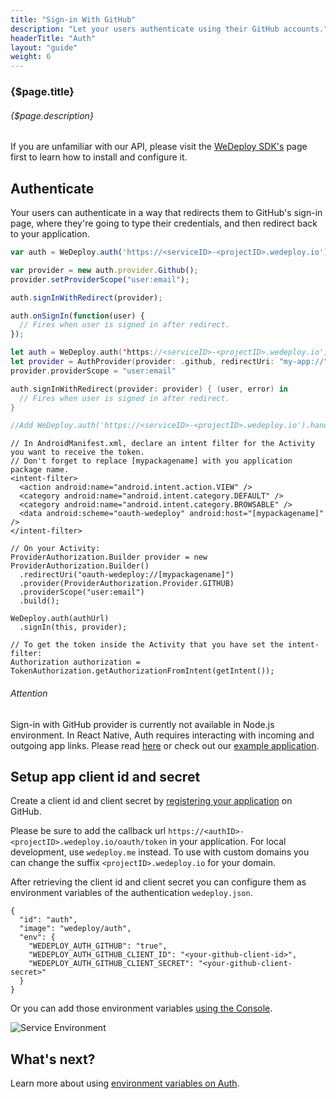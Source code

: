 ```yaml
---
title: "Sign-in With GitHub"
description: "Let your users authenticate using their GitHub accounts."
headerTitle: "Auth"
layout: "guide"
weight: 6
---
```


### {$page.title}

###### {$page.description}

<aside>

If you are unfamiliar with our API, please visit the [WeDeploy SDK's](/docs/configure/wedeploy-sdks/) page first to learn how to install and configure it.

</aside>

<article id="1">

## Authenticate

Your users can authenticate in a way that redirects them to GitHub's sign-in page, where they're going to type their credentials, and then redirect back to your application.

```javascript
var auth = WeDeploy.auth('https://<serviceID>-<projectID>.wedeploy.io');

var provider = new auth.provider.Github();
provider.setProviderScope("user:email");

auth.signInWithRedirect(provider);

auth.onSignIn(function(user) {
  // Fires when user is signed in after redirect.
});
```
```swift
let auth = WeDeploy.auth('https://<serviceID>-<projectID>.wedeploy.io');
let provider = AuthProvider(provider: .github, redirectUri: "my-app://")
provider.providerScope = "user:email"

auth.signInWithRedirect(provider: provider) { (user, error) in
  // Fires when user is signed in after redirect.
}

//Add WeDeploy.auth('https://<serviceID>-<projectID>.wedeploy.io').handle(url: url) in AppDelegate's open url method
```
```text/x-java
// In AndroidManifest.xml, declare an intent filter for the Activity you want to receive the token.
// Don't forget to replace [mypackagename] with you application package name.
<intent-filter>
  <action android:name="android.intent.action.VIEW" />
  <category android:name="android.intent.category.DEFAULT" />
  <category android:name="android.intent.category.BROWSABLE" />
  <data android:scheme="oauth-wedeploy" android:host="[mypackagename]" />
</intent-filter>

// On your Activity:
ProviderAuthorization.Builder provider = new ProviderAuthorization.Builder()
  .redirectUri("oauth-wedeploy://[mypackagename]")
  .provider(ProviderAuthorization.Provider.GITHUB)
  .providerScope("user:email")
  .build();

WeDeploy.auth(authUrl)
  .signIn(this, provider);

// To get the token inside the Activity that you have set the intent-filter:
Authorization authorization = TokenAuthorization.getAuthorizationFromIntent(getIntent());
```

<aside>

###### <span class="icon-16-alert"></span> Attention

Sign-in with GitHub provider is currently not available in Node.js environment. In React Native, Auth requires interacting with incoming and outgoing app links. Please read [here](https://help.wedeploy.com/user-authentication/how-to-setup-oauth-in-react-native) or check out our [example application](https://github.com/wedeploy-examples/auth-react-native-example).

</aside>

</article>

<article id="2">

## Setup app client id and secret

Create a client id and client secret by [registering your application](https://github.com/settings/applications/new) on GitHub.

<aside>

Please be sure to add the callback url `https://<authID>-<projectID>.wedeploy.io/oauth/token` in your application.
For local development, use `wedeploy.me` instead. To use with custom domains you can change the suffix `<projectID>.wedeploy.io` for your domain.

</aside>

After retrieving the client id and client secret you can configure them as environment variables of the authentication `wedeploy.json`.

```application/json
{
  "id": "auth",
  "image": "wedeploy/auth",
  "env": {
    "WEDEPLOY_AUTH_GITHUB": "true",
    "WEDEPLOY_AUTH_GITHUB_CLIENT_ID": "<your-github-client-id>",
    "WEDEPLOY_AUTH_GITHUB_CLIENT_SECRET": "<your-github-client-secret>"
  }
}
```

Or you can add those environment variables [using the Console](/docs/configure/environments/#3).

![Service Environment](/images/docs/auth/sign-in-with-github--project-container-environment.png)

</article>

## What's next?

Learn more about using [environment variables on Auth](/docs/auth/environment-variables/#3).
